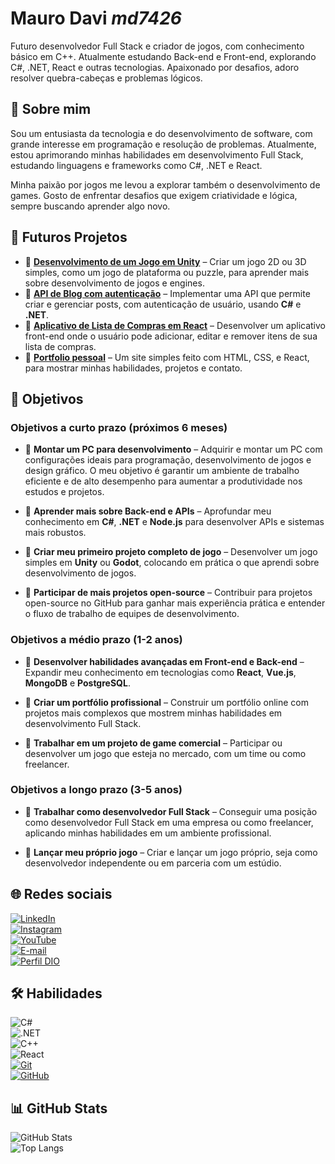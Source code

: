 # **Mauro Davi** *md7426*

Futuro desenvolvedor Full Stack e criador de jogos, com conhecimento básico em C++. Atualmente estudando Back-end e Front-end, explorando C#, .NET, React e outras tecnologias. Apaixonado por desafios, adoro resolver quebra-cabeças e problemas lógicos.

## 📝 Sobre mim  
Sou um entusiasta da tecnologia e do desenvolvimento de software, com grande interesse em programação e resolução de problemas. Atualmente, estou aprimorando minhas habilidades em desenvolvimento Full Stack, estudando linguagens e frameworks como C#, .NET e React.  

Minha paixão por jogos me levou a explorar também o desenvolvimento de games. Gosto de enfrentar desafios que exigem criatividade e lógica, sempre buscando aprender algo novo.  

## 🚀 Futuros Projetos  

- 🔹 **[Desenvolvimento de um Jogo em Unity](#)** – Criar um jogo 2D ou 3D simples, como um jogo de plataforma ou puzzle, para aprender mais sobre desenvolvimento de jogos e engines.  
- 🔹 **[API de Blog com autenticação](#)** – Implementar uma API que permite criar e gerenciar posts, com autenticação de usuário, usando **C#** e **.NET**.  
- 🔹 **[Aplicativo de Lista de Compras em React](#)** – Desenvolver um aplicativo front-end onde o usuário pode adicionar, editar e remover itens de sua lista de compras.  
- 🔹 **[Portfolio pessoal](#)** – Um site simples feito com HTML, CSS, e React, para mostrar minhas habilidades, projetos e contato.

## 🎯 Objetivos

### **Objetivos a curto prazo (próximos 6 meses)**

- 🔹 **Montar um PC para desenvolvimento** – Adquirir e montar um PC com configurações ideais para programação, desenvolvimento de jogos e design gráfico. O meu objetivo é garantir um ambiente de trabalho eficiente e de alto desempenho para aumentar a produtividade nos estudos e projetos.

- 🔹 **Aprender mais sobre Back-end e APIs** – Aprofundar meu conhecimento em **C#**, **.NET** e **Node.js** para desenvolver APIs e sistemas mais robustos.  

- 🔹 **Criar meu primeiro projeto completo de jogo** – Desenvolver um jogo simples em **Unity** ou **Godot**, colocando em prática o que aprendi sobre desenvolvimento de jogos.

- 🔹 **Participar de mais projetos open-source** – Contribuir para projetos open-source no GitHub para ganhar mais experiência prática e entender o fluxo de trabalho de equipes de desenvolvimento.  

### **Objetivos a médio prazo (1-2 anos)**

- 🔹 **Desenvolver habilidades avançadas em Front-end e Back-end** – Expandir meu conhecimento em tecnologias como **React**, **Vue.js**, **MongoDB** e **PostgreSQL**.

- 🔹 **Criar um portfólio profissional** – Construir um portfólio online com projetos mais complexos que mostrem minhas habilidades em desenvolvimento Full Stack.  

- 🔹 **Trabalhar em um projeto de game comercial** – Participar ou desenvolver um jogo que esteja no mercado, com um time ou como freelancer.

### **Objetivos a longo prazo (3-5 anos)**
- 🔹 **Trabalhar como desenvolvedor Full Stack** – Conseguir uma posição como desenvolvedor Full Stack em uma empresa ou como freelancer, aplicando minhas habilidades em um ambiente profissional.  

- 🔹 **Lançar meu próprio jogo** – Criar e lançar um jogo próprio, seja como desenvolvedor independente ou em parceria com um estúdio.  


## 🌐 Redes sociais  
[![LinkedIn](https://img.shields.io/badge/-LinkedIn-000?style=for-the-badge&logo=linkedin&logoColor=FF00F6)](EM_BREVE)  
[![Instagram](https://img.shields.io/badge/-Instagram-000?style=for-the-badge&logo=instagram&logoColor=FF0000)](https://www.instagram.com/davi_s_medeiros/)  
[![YouTube](https://img.shields.io/badge/-YouTube-000?style=for-the-badge&logo=youtube&logoColor=FF0000)](https://www.youtube.com/@md2959/featured)  
[![E-mail](https://img.shields.io/badge/-Email-000?style=for-the-badge&logo=microsoft-outlook&logoColor=E94D5F)](mailto:maurodavimedeiros1426@gmail.com)  
[![Perfil DIO](https://img.shields.io/badge/-Meu%20Perfil%20na%20DIO-30A3DC?style=for-the-badge)](https://www.dio.me/users/maurodavimedeiros)  

## 🛠️ Habilidades  
![C#](https://img.shields.io/badge/C%23-239120?style=for-the-badge&logo=c-sharp&logoColor=white)  
![.NET](https://img.shields.io/badge/.NET-5C2D91?style=for-the-badge&logo=.net&logoColor=white)  
![C++](https://img.shields.io/badge/C%2B%2B-00599C?style=for-the-badge&logo=c%2B%2B&logoColor=white)  
![React](https://img.shields.io/badge/React-000?style=for-the-badge&logo=react&logoColor=61DAFB)  
[![Git](https://img.shields.io/badge/Git-000?style=for-the-badge&logo=git&logoColor=E94D5F)](https://git-scm.com/doc)  
[![GitHub](https://img.shields.io/badge/GitHub-000?style=for-the-badge&logo=github&logoColor=30A3DC)](https://docs.github.com/)  

## 📊 GitHub Stats  
![GitHub Stats](https://github-readme-stats.vercel.app/api?username=md7426&theme=transparent&bg_color=000&border_color=30A3DC&show_icons=true&icon_color=30A3DC&title_color=E94D5F&text_color=FFF)  
![Top Langs](https://github-readme-stats-git-masterrstaa-rickstaa.vercel.app/api/top-langs/?username=md7426&layout=compact&bg_color=000&border_color=30A3DC&title_color=E94D5F&text_color=FFF)  
